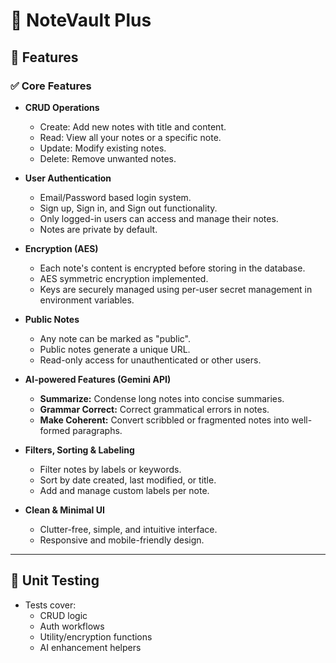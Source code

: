 # 📝 NoteVault Plus

## 🚀 Features

### ✅ Core Features

- **CRUD Operations**
  - Create: Add new notes with title and content.
  - Read: View all your notes or a specific note.
  - Update: Modify existing notes.
  - Delete: Remove unwanted notes.

- **User Authentication**
  - Email/Password based login system.
  - Sign up, Sign in, and Sign out functionality.
  - Only logged-in users can access and manage their notes.
  - Notes are private by default.

- **Encryption (AES)**
  - Each note's content is encrypted before storing in the database.
  - AES symmetric encryption implemented.
  - Keys are securely managed using per-user secret management in environment variables.

- **Public Notes**
  - Any note can be marked as "public".
  - Public notes generate a unique URL.
  - Read-only access for unauthenticated or other users.

- **AI-powered Features (Gemini API)**
  - **Summarize:** Condense long notes into concise summaries.
  - **Grammar Correct:** Correct grammatical errors in notes.
  - **Make Coherent:** Convert scribbled or fragmented notes into well-formed paragraphs.

- **Filters, Sorting & Labeling**
  - Filter notes by labels or keywords.
  - Sort by date created, last modified, or title.
  - Add and manage custom labels per note.

- **Clean & Minimal UI**
  - Clutter-free, simple, and intuitive interface.
  - Responsive and mobile-friendly design.

---

## 🧪 Unit Testing
- Tests cover:
  - CRUD logic
  - Auth workflows
  - Utility/encryption functions
  - AI enhancement helpers

